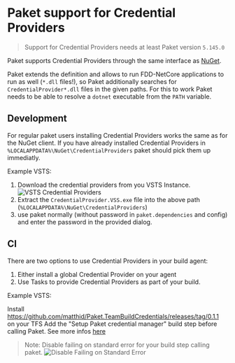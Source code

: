 # Paket support for Credential Providers

> Support for Credential Providers needs at least Paket version `5.145.0`

Paket supports Credential Providers through the same interface as [NuGet](https://docs.microsoft.com/en-us/nuget/reference/extensibility/nuget-exe-credential-providers).

Paket extends the definition and allows to run FDD-NetCore applications to run as well (`*.dll` files!), so Paket additionally searches for `CredentialProvider*.dll` files in the given paths. For this to work Paket needs to be able to resolve a `dotnet` executable from the `PATH` variable.

## Development

For regular paket users installing Credential Providers works the same as for the NuGet client. If you have already installed Credential Providers in `%LOCALAPPDATA%\NuGet\CredentialProviders` paket should pick them up immediatly.

Example VSTS:

1. Download the credential providers from you VSTS Instance.
   ![VSTS Credential Providers](img/credential-providers-vsts.png)
2. Extract the `CredentialProvider.VSS.exe` file into the above path (`%LOCALAPPDATA%\NuGet\CredentialProviders`)
3. use paket normally (without password in `paket.dependencies` and config) and enter the password in the provided dialog.

## CI

There are two options to use Credential Providers in your build agent:

1. Either install a global Credential Provider on your agent
2. Use Tasks to provide Credential Providers as part of your build.

Example VSTS:

Install https://github.com/matthid/Paket.TeamBuildCredentials/releases/tag/0.1.1 on your TFS
Add the "Setup Paket credential manager" build step before calling Paket.
See more infos [here](https://github.com/matthid/Paket.TeamBuildCredentials)

> Note: Disable failing on standard error for your build step calling paket.
> ![Disable Failing on Standard Error](paket-vsts-disable-stderr.png)